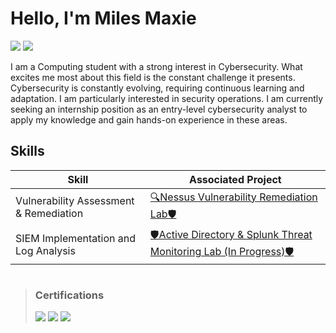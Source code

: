 # Hello, I'm Miles Maxie

<a href=""><img src="https://img.shields.io/badge/-LinkedIn-0072b1?&style=for-the-badge&logo=linkedin&logoColor=white" /></a>
<a href=""><img src="https://img.shields.io/badge/-Medium-12100E?&style=for-the-badge&logo=medium&logoColor=white" /></a>

I am a Computing student with a strong interest in Cybersecurity. What excites me most about this field is the constant challenge it presents. Cybersecurity is constantly evolving, requiring continuous learning and adaptation. I am particularly interested in security operations. I am currently seeking an internship position as an entry-level cybersecurity analyst to apply my knowledge and gain hands-on experience in these areas.


## Skills

| Skill                                         | Associated Project         |
|-----------------------------------------------|----------------------------|
| Vulnerability Assessment & Remediation          | <a href="https://github.com/mylesmaxie0/Vulnerability-Assessment-Remediation-Lab/blob/main/README.md">🔍Nessus Vulnerability Remediation Lab🛡️</a>|
|  SIEM Implementation and Log Analysis      | <a href="https://github.com/mylesmaxie0/Active-Directory-Splunk-Security-Monitoring-Lab">🛡️Active Directory & Splunk Threat Monitoring Lab (In Progress)🛡️</a>|


#

> ### Certifications
> <img src="https://img.shields.io/badge/-Security%2B-FF0000?&style=for-the-badge&logo=CompTIA&logoColor=white" />
> <img src="https://img.shields.io/badge/-Network%2B-FF0000?&style=for-the-badge&logo=CompTIA&logoColor=white" />
> <img src="https://img.shields.io/badge/Azure%20Fundamentals (In Progress)-0078D4?style=for-the-badge&logo=Microsoft-Azure&logoColor=white" />







